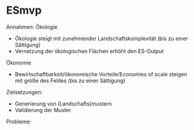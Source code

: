 # ESmvp


Annahmen:
Ökologie
- Ökologie steigt mit zunehmender Landschaftskomplexität (bis zu einer Sättigung)
- Vernetzung der ökologischen Flächen erhöht den ES-Output

Ökonomie
- Bewirtschaftbarkeit/ökonomische Vorteile/Economies of scale steigen mit größe des Feldes (bis zu einer Sättigung)


Zielsetzungen:

- Generierung von (Landschafts)mustern
- Validierung der Muster


Probleme:
